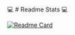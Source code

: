 💻 # Readme Stats 💻

[![Readme Card](https://github-readme-stats.vercel.app/api?username=gmlwarr&theme=algolia)](https://github.com/gmlwarr/readme-stats)
